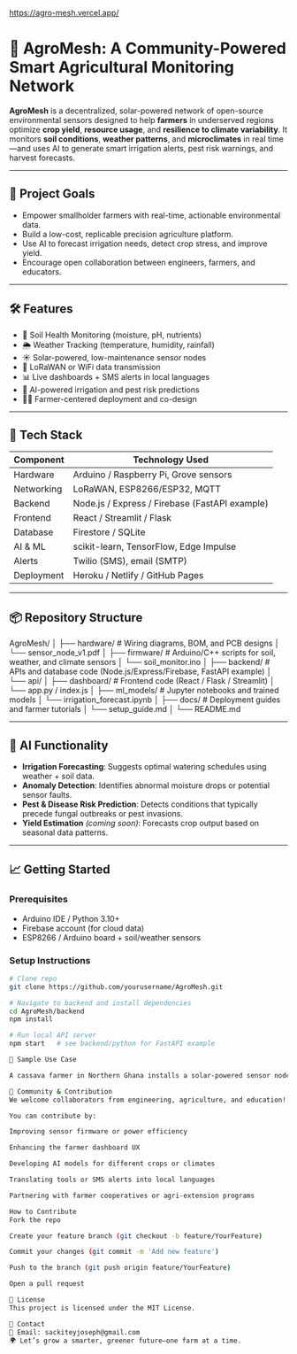 
https://agro-mesh.vercel.app/

# 🌾 AgroMesh: A Community-Powered Smart Agricultural Monitoring Network

**AgroMesh** is a decentralized, solar-powered network of open-source environmental sensors designed to help **farmers** in  underserved regions optimize **crop yield**, **resource usage**, and **resilience to climate variability**. It monitors **soil conditions**, **weather patterns**, and **microclimates** in real time—and uses AI to generate smart irrigation alerts, pest risk warnings, and harvest forecasts.

---

## 🚀 Project Goals

- Empower smallholder farmers with real-time, actionable environmental data.
- Build a low-cost, replicable precision agriculture platform.
- Use AI to forecast irrigation needs, detect crop stress, and improve yield.
- Encourage open collaboration between engineers, farmers, and educators.

---

## 🛠️ Features

- 🌱 Soil Health Monitoring (moisture, pH, nutrients)
- 🌦️ Weather Tracking (temperature, humidity, rainfall)
- ☀️ Solar-powered, low-maintenance sensor nodes
- 📶 LoRaWAN or WiFi data transmission
- 📊 Live dashboards + SMS alerts in local languages
- 🤖 AI-powered irrigation and pest risk predictions
- 🧑‍🌾 Farmer-centered deployment and co-design
---
## 🔧 Tech Stack

| Component        | Technology Used                          |
|------------------|-------------------------------------------|
| Hardware         | Arduino / Raspberry Pi, Grove sensors     |
| Networking       | LoRaWAN, ESP8266/ESP32, MQTT              |
| Backend          | Node.js / Express / Firebase (FastAPI example) |
| Frontend         | React / Streamlit / Flask                 |
| Database         | Firestore / SQLite                        |
| AI & ML          | scikit-learn, TensorFlow, Edge Impulse    |
| Alerts           | Twilio (SMS), email (SMTP)                |
| Deployment       | Heroku / Netlify / GitHub Pages           |

---

## 📦 Repository Structure

AgroMesh/
│
├── hardware/ # Wiring diagrams, BOM, and PCB designs
│ └── sensor_node_v1.pdf
│
├── firmware/ # Arduino/C++ scripts for soil, weather, and climate sensors
│ └── soil_monitor.ino
│
├── backend/ # APIs and database code (Node.js/Express/Firebase, FastAPI example)
│ └── api/
│
├── dashboard/ # Frontend code (React / Flask / Streamlit)
│ └── app.py / index.js
│
├── ml_models/ # Jupyter notebooks and trained models
│ └── irrigation_forecast.ipynb
│
├── docs/ # Deployment guides and farmer tutorials
│ └── setup_guide.md
│
└── README.md


---

## 🧠 AI Functionality

- **Irrigation Forecasting**: Suggests optimal watering schedules using weather + soil data.
- **Anomaly Detection**: Identifies abnormal moisture drops or potential sensor faults.
- **Pest & Disease Risk Prediction**: Detects conditions that typically precede fungal outbreaks or pest invasions.
- **Yield Estimation** *(coming soon)*: Forecasts crop output based on seasonal data patterns.

---

## 📈 Getting Started

### Prerequisites
- Arduino IDE / Python 3.10+
- Firebase account (for cloud data)
- ESP8266 / Arduino board + soil/weather sensors

### Setup Instructions

```bash
# Clone repo
git clone https://github.com/yourusername/AgroMesh.git

# Navigate to backend and install dependencies
cd AgroMesh/backend
npm install

# Run local API server
npm start   # see backend/python for FastAPI example

🧪 Sample Use Case

A cassava farmer in Northern Ghana installs a solar-powered sensor node in their field. AgroMesh sends an SMS advising early morning irrigation due to falling soil moisture and rising heat. A week later, the system flags a potential fungal risk window based on humidity levels. The farmer avoids crop stress, uses less water, and boosts yield by 20%.

🤝 Community & Contribution
We welcome collaborators from engineering, agriculture, and education!

You can contribute by:

Improving sensor firmware or power efficiency

Enhancing the farmer dashboard UX

Developing AI models for different crops or climates

Translating tools or SMS alerts into local languages

Partnering with farmer cooperatives or agri-extension programs

How to Contribute
Fork the repo

Create your feature branch (git checkout -b feature/YourFeature)

Commit your changes (git commit -m 'Add new feature')

Push to the branch (git push origin feature/YourFeature)

Open a pull request

📜 License
This project is licensed under the MIT License.

👋 Contact
📧 Email: sackiteyjoseph@gmail.com
🌍 Let’s grow a smarter, greener future—one farm at a time.

